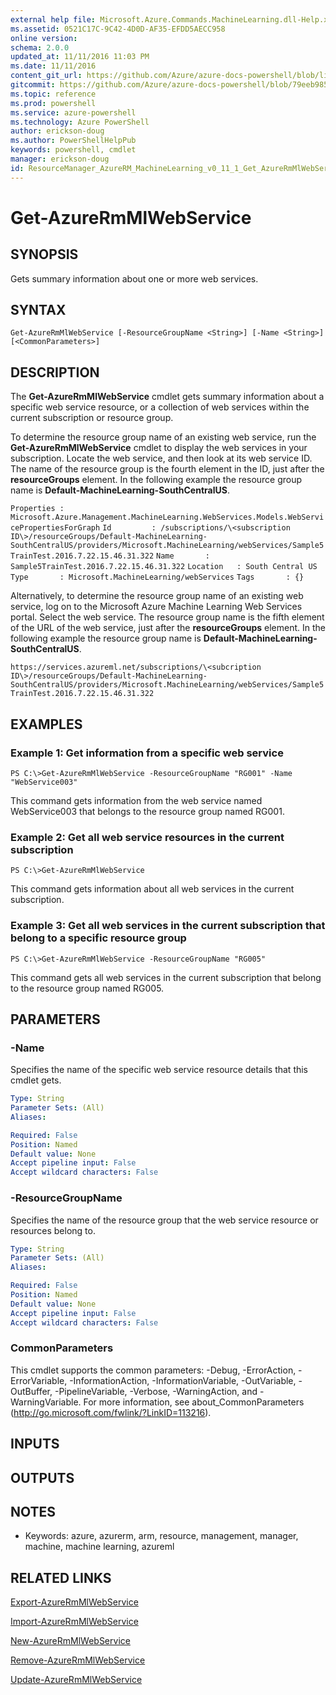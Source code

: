 ```yaml
---
external help file: Microsoft.Azure.Commands.MachineLearning.dll-Help.xml
ms.assetid: 0521C17C-9C42-4D0D-AF35-EFDD5AECC958
online version: 
schema: 2.0.0
updated_at: 11/11/2016 11:03 PM
ms.date: 11/11/2016
content_git_url: https://github.com/Azure/azure-docs-powershell/blob/live/azureps-cmdlets-docs/ResourceManager/AzureRM.MachineLearning/v0.11.1/Get-AzureRmMlWebService.md
gitcommit: https://github.com/Azure/azure-docs-powershell/blob/79eeb985ea480979357fb4695832a0c3d29a48bf/azureps-cmdlets-docs/ResourceManager/AzureRM.MachineLearning/v0.11.1/Get-AzureRmMlWebService.md
ms.topic: reference
ms.prod: powershell
ms.service: azure-powershell
ms.technology: Azure PowerShell
author: erickson-doug
ms.author: PowerShellHelpPub
keywords: powershell, cmdlet
manager: erickson-doug
id: ResourceManager_AzureRM_MachineLearning_v0_11_1_Get_AzureRmMlWebService_md
---
```


# Get-AzureRmMlWebService

## SYNOPSIS
Gets summary information about one or more web services.

## SYNTAX

```
Get-AzureRmMlWebService [-ResourceGroupName <String>] [-Name <String>] [<CommonParameters>]
```

## DESCRIPTION
The **Get-AzureRmMlWebService** cmdlet gets summary information about a specific web service resource, or a collection of web services within the current subscription or resource group.

To determine the resource group name of an existing web service, run the **Get-AzureRmMlWebService** cmdlet to display the web services in your subscription.
Locate the web service, and then look at its web service ID.
The name of the resource group is the fourth element in the ID, just after the **resourceGroups** element.
In the following example the resource group name is **Default-MachineLearning-SouthCentralUS**.

`Properties : Microsoft.Azure.Management.MachineLearning.WebServices.Models.WebServicePropertiesForGraph`
`Id         : /subscriptions/\<subscription ID\>/resourceGroups/Default-MachineLearning-SouthCentralUS/providers/Microsoft.MachineLearning/webServices/Sample5TrainTest.2016.7.22.15.46.31.322`
`Name       : Sample5TrainTest.2016.7.22.15.46.31.322`
`Location   : South Central US`
`Type       : Microsoft.MachineLearning/webServices`
`Tags       : {}`

Alternatively, to determine the resource group name of an existing web service, log on to the Microsoft Azure Machine Learning Web Services portal.
Select the web service.
The resource group name is the fifth element of the URL of the web service, just after the **resourceGroups** element.
In the following example the resource group name is **Default-MachineLearning-SouthCentralUS**.

`https://services.azureml.net/subscriptions/\<subcription ID\>/resourceGroups/Default-MachineLearning-SouthCentralUS/providers/Microsoft.MachineLearning/webServices/Sample5TrainTest.2016.7.22.15.46.31.322`

## EXAMPLES

### Example 1: Get information from a specific web service
```
PS C:\>Get-AzureRmMlWebService -ResourceGroupName "RG001" -Name "WebService003"
```

This command gets information from the web service named WebService003 that belongs to the resource group named RG001.

### Example 2: Get all web service resources in the current subscription
```
PS C:\>Get-AzureRmMlWebService
```

This command gets information about all web services in the current subscription.

### Example 3: Get all web services in the current subscription that belong to a specific resource group
```
PS C:\>Get-AzureRmMlWebService -ResourceGroupName "RG005"
```

This command gets all web services in the current subscription that belong to the resource group named RG005.

## PARAMETERS

### -Name
Specifies the name of the specific web service resource details that this cmdlet gets.

```yaml
Type: String
Parameter Sets: (All)
Aliases: 

Required: False
Position: Named
Default value: None
Accept pipeline input: False
Accept wildcard characters: False
```

### -ResourceGroupName
Specifies the name of the resource group that the web service resource or resources belong to.

```yaml
Type: String
Parameter Sets: (All)
Aliases: 

Required: False
Position: Named
Default value: None
Accept pipeline input: False
Accept wildcard characters: False
```

### CommonParameters
This cmdlet supports the common parameters: -Debug, -ErrorAction, -ErrorVariable, -InformationAction, -InformationVariable, -OutVariable, -OutBuffer, -PipelineVariable, -Verbose, -WarningAction, and -WarningVariable. For more information, see about_CommonParameters (http://go.microsoft.com/fwlink/?LinkID=113216).

## INPUTS

## OUTPUTS

## NOTES
* Keywords: azure, azurerm, arm, resource, management, manager, machine, machine learning, azureml

## RELATED LINKS

[Export-AzureRmMlWebService](xref:ResourceManager/AzureRM.MachineLearning/v0.11.1/Export-AzureRmMlWebService.md)

[Import-AzureRmMlWebService](xref:ResourceManager/AzureRM.MachineLearning/v0.11.1/Import-AzureRmMlWebService.md)

[New-AzureRmMlWebService](xref:ResourceManager/AzureRM.MachineLearning/v0.11.1/New-AzureRmMlWebService.md)

[Remove-AzureRmMlWebService](xref:ResourceManager/AzureRM.MachineLearning/v0.11.1/Remove-AzureRmMlWebService.md)

[Update-AzureRmMlWebService](xref:ResourceManager/AzureRM.MachineLearning/v0.11.1/Update-AzureRmMlWebService.md)


